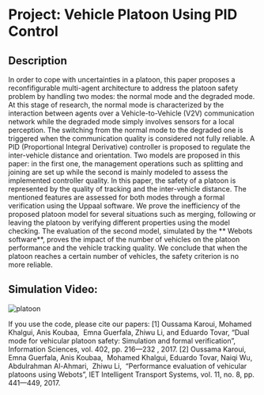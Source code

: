 # Project: Vehicle Platoon Using PID Control



## Description
In order to cope with uncertainties in a platoon, this paper proposes a reconfifigurable multi-agent architecture to address the platoon safety problem by handling two modes: the normal mode and the degraded mode. At this stage of research, the normal mode is characterized by the interaction between agents over a Vehicle-to-Vehicle (V2V) communication network while the degraded mode simply involves sensors for a local perception. The switching from the normal mode to the degraded one is triggered when the communication quality is considered not fully reliable. A PID (Proportional Integral Derivative) controller is proposed to regulate the inter-vehicle distance and orientation. 
Two models are proposed in this paper: in the first one, the management operations 
such as splitting and joining are set up while the second is mainly modeled to assess 
the implemented controller quality. In this paper, the safety of a platoon is represented by the quality of tracking and the inter-vehicle distance. The mentioned features are assessed for both modes through a formal verification using the Uppaal software. We prove the inefficiency of the proposed platoon model for several situations such as merging, following or leaving the platoon by verifying different properties using the model checking. The evaluation of the second model, simulated by the ** Webots software**, proves the impact of the number of vehicles on the platoon performance and the vehicle tracking quality. We conclude that when the platoon reaches a certain number of vehicles, the safety criterion is no more reliable. 



## Simulation Video: 
![platoon](https://user-images.githubusercontent.com/4749204/194799677-f1d4a553-048c-4cdf-bc1f-ee85e8910a86.gif)




If you use the code, please cite our papers: 
[1] Oussama Karoui, Mohamed Khalgui, Anis Koubaa,  Emna Guerfala, Zhiwu Li, and Eduardo Tovar, “Dual mode for vehicular platoon safety: Simulation and formal verification”, Information Sciences, vol. 402, pp. 216—232 , 2017.
[2] Oussama Karoui, Emna Guerfala, Anis Koubaa,  Mohamed Khalgui, Eduardo Tovar, Naiqi Wu,  Abdulrahman Al-Ahmari,  Zhiwu Li,  “Performance evaluation of vehicular platoons using Webots”, IET Intelligent Transport Systems, vol. 11, no. 8, pp. 441—449, 2017.
